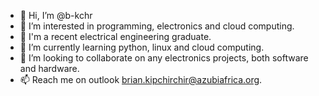 - 👋 Hi, I’m @b-kchr
- 👀 I’m interested in programming, electronics and cloud computing.
- 🌱 I'm a recent electrical engineering graduate.
- 🌱 I’m currently learning python, linux and cloud computing.
- 💞️ I’m looking to collaborate on any electronics projects, both software and hardware.
- 📫 Reach me on outlook brian.kipchirchir@azubiafrica.org.

<!---
b-kchr/b-kchr is a ✨ special ✨ repository because its `README.md` (this file) appears on your GitHub profile.
You can click the Preview link to take a look at your changes.
--->
